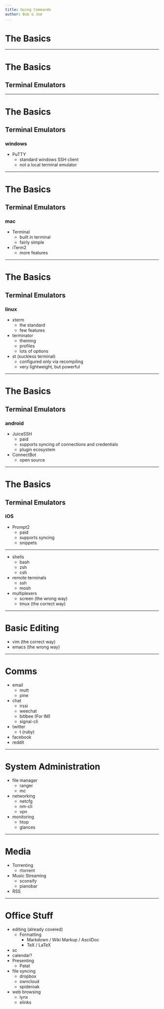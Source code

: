 ```yaml
---
title: Going Commando
author: Bob & Joe
...
```


# The Basics 

---

# The Basics 
## Terminal Emulators

---

# The Basics 
## Terminal Emulators
### windows

- PuTTY
    - standard windows SSH client
    - not a local terminal emulator

---

# The Basics 
## Terminal Emulators
### mac

- Terminal
    - built in terminal
    - fairly simple
- iTerm2
    - more features

---

# The Basics 
## Terminal Emulators
### linux

- xterm
    - the standard
    - few features
- terminator
    - theming
    - profiles
    - lots of options
- st (suckless terminal)
    - configured only via recompiling
    - very lightweight, but powerful

---

# The Basics 
## Terminal Emulators
### android

- JuiceSSH
    - paid
    - supports syncing of connections and credentials
    - plugin ecosystem
- ConnectBot
    - open source

---

# The Basics 
## Terminal Emulators
### iOS 
- Prompt2
    - paid
    - supports syncing
    - snippets

---

- shells
  - bash
  - zsh
  - csh
- remote terminals
  - ssh
  - mosh
- multiplexers
  - screen (the wrong way)
  - tmux (the correct way)

---

# Basic Editing

- vim (the correct way)
- emacs (the wrong way)

---


# Comms

- email
  - mutt
  - pine
- chat
  - irssi
  - weechat
  - bitlbee (For IM)
  - signal-cli
- twitter
  - t (ruby)
- facebook
- reddit

---


# System Administration

- file manager
  - ranger
  - mc
- networking
  - netcfg
  - nm-cli
  - vpn
- monitoring
  - htop
  - glances

---


# Media

- Torrenting
  - rtorrent
- Music Streaming
  - sconsify
  - pianobar
- RSS

---


# Office Stuff

- editing (already covered)
  - Formatting
    - Markdown / Wiki Markup / AsciiDoc
    - TeX / LaTeX
- sc
- calendar?
- Presenting
  - Patat
- file syncing
  - dropbox
  - owncloud
  - spideroak
- web browsing
  - lynx
  - elinks

